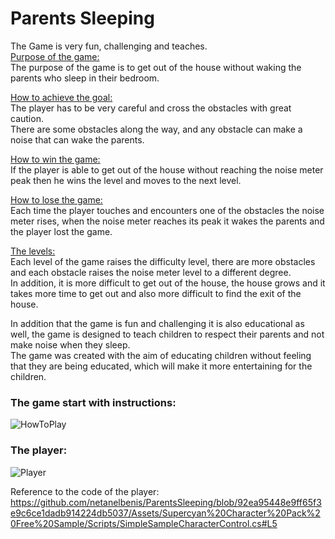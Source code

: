 # Parents Sleeping
The Game is very fun, challenging and teaches.<br/>
<ins>Purpose of the game:</ins><br/>
The purpose of the game is to get out of the house without waking the parents who sleep in their bedroom.<br/>

<ins>How to achieve the goal:</ins><br/>
The player has to be very careful and cross the obstacles with great caution.<br/>
There are some obstacles along the way, and any obstacle can make a noise that can wake the parents.<br/>

<ins>How to win the game:</ins><br/>
If the player is able to get out of the house without reaching the noise meter peak then he wins the level and moves to the next level.<br/>

<ins>How to lose the game:</ins><br/>
Each time the player touches and encounters one of the obstacles the noise meter rises, when the noise meter reaches its peak it wakes the parents and the player lost the game.<br/>

<ins>The levels:</ins><br/>
Each level of the game raises the difficulty level, there are more obstacles and each obstacle raises the noise meter level to a different degree.<br/>
In addition, it is more difficult to get out of the house, the house grows and it takes more time to get out and also more difficult to find the exit of the house.<br/>



In addition that the game is fun and challenging it is also educational as well, the game is designed to teach children to respect their parents and not make noise when they sleep.<br/>
The game was created with the aim of educating children without feeling that they are being educated, which will make it more entertaining for the children.<br/>

### The game start with instructions:
![HowToPlay](https://user-images.githubusercontent.com/44839974/83778211-102cdb80-a693-11ea-832d-75f58434df1c.jpeg)

### The player:
![Player](https://user-images.githubusercontent.com/44839974/83778335-3eaab680-a693-11ea-9d1a-d3598a0c8221.jpeg)



Reference to the code of the player: https://github.com/netanelbenis/ParentsSleeping/blob/92ea95448e9ff65f3e9c6ce1dadb914224db5037/Assets/Supercyan%20Character%20Pack%20Free%20Sample/Scripts/SimpleSampleCharacterControl.cs#L5
